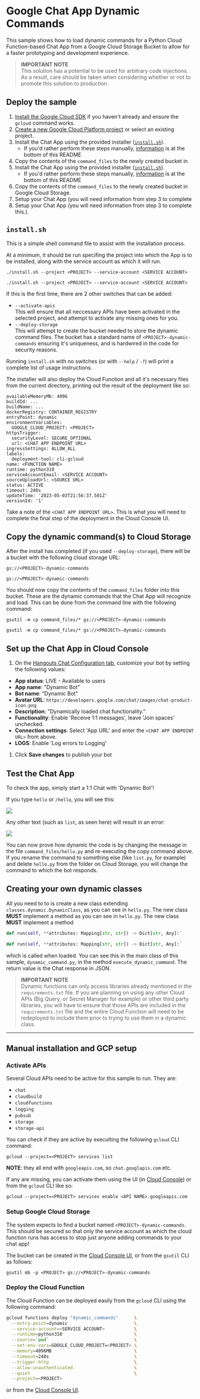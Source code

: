 # Google Chat App Dynamic Commands

This sample shows how to load dynamic commands for a Python Cloud Function-based
Chat App from a Google Cloud Storage Bucket to allow for a faster prototyping
and development experience.

> **IMPORTANT NOTE** \
> This solution has a potential to be used for arbitrary code
> injections. As a result, care should be taken when
> considering whether or not to promote this solution to production.

## Deploy the sample

1. [Install the Google Cloud SDK](https://cloud.google.com/sdk/downloads)
   if you haven't already and ensure the `gcloud` command works.
1. [Create a new Google Cloud Platform project](https://console.cloud.google.com)
   or select an existing project.
1. Install the Chat App using the provided installer ([`install.sh`](#installsh)).
   - If you'd rather perform these steps manually, [information](#manual-installation-and-gcp-setup) is at the bottom
     of this README
2. Copy the contents of the `command_files` to the newly created bucket in
1. Install the Chat App using the provided installer ([`install.sh`](#installsh)).
   - If you'd rather perform these steps manually, [information](#1-manual-installation-and-gcp-setup) is at the bottom
     of this README
2. Copy the contents of the `command_files` to the newly created bucket in
   Google Cloud Storage.
3. Setup your Chat App (you will need information from step 3 to complete
3. Setup your Chat App (you will need information from step 3 to complete
   this.).

## `install.sh`

This is a simple shell command file to assist with the installation process.

At a minimum, it should be run specifing the project into which the App is to
be installed, along with the service account as which it will run.

```
./install.sh --project <PROJECT> --service-account <SERVICE ACCOUNT>
```
```
./install.sh --project <PROJECT> --service-account <SERVICE ACCOUNT>
```

If this is the first time, there are 2 other switches that can be added:

- `--activate-apis` \
  This will ensure that all neccessary APIs have been activated in the selected
  project, and attempt to activate any missing ones for you.
- `--deploy-storage` \
  This will attempt to create the bucket needed to store the dynamic command
  files. The bucket has a standard name of `<PROJECT>-dynamic-commands`
  ensuring it's uniqueness, and is hardwired in the code for security reasons.

Running `install.sh` with no switches (or with `--help` / `-?`) will print a
complete list of usage instructions.

The installer will also deploy the Cloud Function and all it's necessary files
from the current directory, printing out the result of the deployment like so:


```
availableMemoryMb: 4096
buildId: ...
buildName: ...
dockerRegistry: CONTAINER_REGISTRY
entryPoint: dynamic
environmentVariables:
  GOOGLE_CLOUD_PROJECT: <PROJECT>
httpsTrigger:
  securityLevel: SECURE_OPTIONAL
  url: <CHAT APP ENDPOINT URL>
ingressSettings: ALLOW_ALL
labels:
  deployment-tool: cli-gcloud
name: <FUNCTION NAME>
runtime: python310
serviceAccountEmail: <SERVICE ACCOUNT>
sourceUploadUrl: <SOURCE URL>
status: ACTIVE
timeout: 240s
updateTime: '2023-05-03T21:56:37.501Z'
versionId: '1'
```

Take a note of the `<CHAT APP ENDPOINT URL>`. This is what you will need to
complete the final step of the deployment in the Cloud Console UI.

## Copy the dynamic command(s) to Cloud Storage

After the install has completed (if you used `--deploy-storage`), there will
be a bucket with the following cloud storage URL:

```
gs://<PROJECT>-dynamic-commands
```
```
gs://<PROJECT>-dynamic-commands
```

You should now copy the contents of the `command_files` folder into this bucket.
These are the dynamic commands that the Chat App will recognize and load.
This can be done from the command line with the following command:

```
gsutil -m cp command_files/* gs://<PROJECT>-dynamic-commands
```
```
gsutil -m cp command_files/* gs://<PROJECT>-dynamic-commands
```

## Set up the Chat App in Cloud Console

1. On the [Hangouts Chat Configuration
  tab](https://console.developers.google.com/apis/api/chat.googleapis.com/hangouts-chat),
  customize your bot by setting the following values:
  - **App status**: LIVE - Available to users
  - **App name**: "Dynamic Bot"
  - **Bot name**: "Dynamic Bot"
  - **Avatar URL**: `https://developers.google.com/chat/images/chat-product-icon.png`
  - **Description**: "Dynamically loaded chat functionality."
  - **Functionality**: Enable 'Receive 1:1 messages', leave 'Join spaces' unchecked.
  - **Connection settings**: Select 'App URL' and enter the `<CHAT APP ENDPOINT URL>` from above.
  - **LOGS**: Enable 'Log errors to Logging'
1. Click **Save changes** to publish your bot

## Test the Chat App

To check the app, simply start a 1:1 Chat with 'Dynamic Bot'!

If you type `hello` or `/hello`, you will see this:

![](images/hello_world.png)

Any other text (such as `list`, as seen here) will result in an error:

![](images/error.png)

You can now prove how dynamic the code is by changing the message in the file
`command_files/hello.py` and re-executing the copy command above. If you rename
the command to something else (like `list.py`, for example) and delete
`hello.py` from the folder on Cloud Storage, you will change the command to
which the bot responds.

## Creating your own dynamic classes

All you need to to is create a new class extending `classes.dynamic.DynamicClass`,
as you can see in `hello.py`. The new class **MUST** implement a method
as you can see in `hello.py`. The new class **MUST** implement a method

```python
def run(self, **attributes: Mapping[str, str]) -> Dict[str, Any]:`
```
```python
def run(self, **attributes: Mapping[str, str]) -> Dict[str, Any]:`
```

which is called when loaded. You can see this in the main class of this sample,
`dynamic_command.py`, in the method `execute_dynamic_command`. The return
value is the Chat response in JSON.

> **IMPORTANT NOTE** \
> Dynamic functions can only access libraries already mentioned in the
> `requirements.txt` file. If you are planning on using any other Cloud APIs
> (Big Query, or Secret Manager for example) or other third party libraries,
> you will have to ensure that those APIs are included in the `requirements.txt`
> file and the entire Cloud Function will need to be redeployed to include them
> prior to trying to use them in a dynamic class.

---

## Manual installation and GCP setup

### Activate APIs

Several Cloud APIs need to be active for this sample to run. They are:
- `chat`
- `cloudbuild`
- `cloudfunctions`
- `logging`
- `pubsub`
- `storage`
- `storage-api`

You can check if they are active by execulting the following `gcloud` CLI
command:

```
gcloud --project=<PROJECT> services list
```

**NOTE**: they all end with `googleapis.com`, so `chat.googlapis.com` etc.

If any are missing, you can activate them using the UI (in
[Cloud Console](https://console.cloud.google.com/apis/library)) or from the
`gcloud` CLI like so:

```
gcloud --project=<PROJECT> services enable <API NAME>.googleapis.com
```

### Setup Google Cloud Storage

The system expects to find a bucket named `<PROJECT>-dynamic-commands`. This
should be secured so that only the service account as which the cloud function
runs has access to stop just anyone adding commands to your chat app!

The bucket can be created in the
[Cloud Console UI](https://console.cloud.google.com/storage/browser), or from
the `gsutil` CLI as follows:

```
gsutil mb -p <PROJECT> gs://<PROJECT>-dynamic-commands
```


### Deploy the Cloud Function

The Cloud Function can be deployed easily from the `gcloud` CLI using the
following command:

```bash
gcloud functions deploy "dynamic_commands"      \
  --entry-point=dynamic                         \
  --service-account=<SERVICE ACCOUNT>           \
  --runtime=python310                           \
  --source=`pwd`                                \
  --set-env-vars=GOOGLE_CLOUD_PROJECT=<PROJECT> \
  --memory=4096MB                               \
  --timeout=240s                                \
  --trigger-http                                \
  --allow-unauthenticated                       \
  --quiet                                       \
  --project=<PROJECT>
```

or from the [Cloud Console UI](https://console.cloud.google.com/functions).
